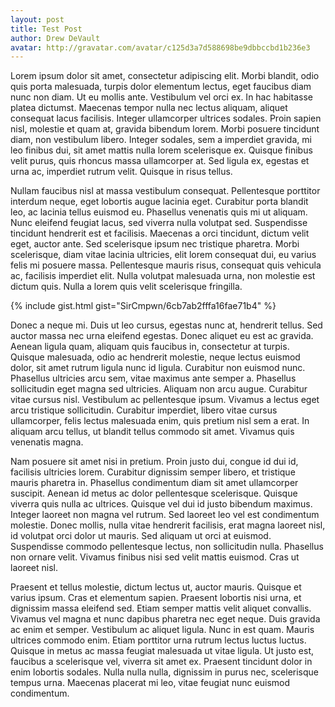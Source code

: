 ```yaml
---
layout: post
title: Test Post
author: Drew DeVault
avatar: http://gravatar.com/avatar/c125d3a7d588698be9dbbccbd1b236e3
---
```


Lorem ipsum dolor sit amet, consectetur adipiscing elit. Morbi blandit, odio
quis porta malesuada, turpis dolor elementum lectus, eget faucibus diam nunc
non diam. Ut eu mollis ante. Vestibulum vel orci ex. In hac habitasse platea
dictumst. Maecenas tempor nulla nec lectus aliquam, aliquet consequat lacus
facilisis. Integer ullamcorper ultrices sodales. Proin sapien nisl, molestie et
quam at, gravida bibendum lorem. Morbi posuere tincidunt diam, non vestibulum
libero. Integer sodales, sem a imperdiet gravida, mi leo finibus dui, sit amet
mattis nulla lorem scelerisque ex. Quisque finibus velit purus, quis rhoncus
massa ullamcorper at. Sed ligula ex, egestas et urna ac, imperdiet rutrum
velit. Quisque in risus tellus.

Nullam faucibus nisl at massa vestibulum consequat. Pellentesque porttitor
interdum neque, eget lobortis augue lacinia eget. Curabitur porta blandit leo,
ac lacinia tellus euismod eu. Phasellus venenatis quis mi ut aliquam. Nunc
eleifend feugiat lacus, sed viverra nulla volutpat sed. Suspendisse tincidunt
hendrerit est et facilisis. Maecenas a orci tincidunt, dictum velit eget,
auctor ante. Sed scelerisque ipsum nec tristique pharetra. Morbi scelerisque,
diam vitae lacinia ultricies, elit lorem consequat dui, eu varius felis mi
posuere massa. Pellentesque mauris risus, consequat quis vehicula ac, facilisis
imperdiet elit. Nulla volutpat malesuada urna, non molestie est dictum quis.
Nulla a lorem quis velit scelerisque fringilla.

{% include gist.html gist="SirCmpwn/6cb7ab2fffa16fae71b4" %}

Donec a neque mi. Duis ut leo cursus, egestas nunc at, hendrerit tellus. Sed
auctor massa nec urna eleifend egestas. Donec aliquet eu est ac gravida. Aenean
ligula quam, aliquam quis faucibus in, consectetur at turpis. Quisque
malesuada, odio ac hendrerit molestie, neque lectus euismod dolor, sit amet
rutrum ligula nunc id ligula. Curabitur non euismod nunc. Phasellus ultricies
arcu sem, vitae maximus ante semper a. Phasellus sollicitudin eget magna sed
ultricies. Aliquam non arcu augue. Curabitur vitae cursus nisl. Vestibulum ac
pellentesque ipsum. Vivamus a lectus eget arcu tristique sollicitudin.
Curabitur imperdiet, libero vitae cursus ullamcorper, felis lectus malesuada
enim, quis pretium nisl sem a erat. In aliquam arcu tellus, ut blandit tellus
commodo sit amet. Vivamus quis venenatis magna.

Nam posuere sit amet nisi in pretium. Proin justo dui, congue id dui id,
facilisis ultricies lorem. Curabitur dignissim semper libero, et tristique
mauris pharetra in. Phasellus condimentum diam sit amet ullamcorper suscipit.
Aenean id metus ac dolor pellentesque scelerisque. Quisque viverra quis nulla
ac ultrices. Quisque vel dui id justo bibendum maximus. Integer laoreet non
magna vel rutrum. Sed laoreet leo vel est condimentum molestie. Donec mollis,
nulla vitae hendrerit facilisis, erat magna laoreet nisl, id volutpat orci
dolor ut mauris. Sed aliquam ut orci at euismod. Suspendisse commodo
pellentesque lectus, non sollicitudin nulla. Phasellus non ornare velit.
Vivamus finibus nisi sed velit mattis euismod. Cras ut laoreet nisl.

Praesent et tellus molestie, dictum lectus ut, auctor mauris. Quisque et varius
ipsum. Cras et elementum sapien. Praesent lobortis nisi urna, et dignissim
massa eleifend sed. Etiam semper mattis velit aliquet convallis. Vivamus vel
magna et nunc dapibus pharetra nec eget neque. Duis gravida ac enim et semper.
Vestibulum ac aliquet ligula. Nunc in est quam. Mauris ultrices commodo enim.
Etiam porttitor urna rutrum lectus luctus luctus. Quisque in metus ac massa
feugiat malesuada ut vitae ligula. Ut justo est, faucibus a scelerisque vel,
viverra sit amet ex. Praesent tincidunt dolor in enim lobortis sodales. Nulla
nulla nulla, dignissim in purus nec, scelerisque tempus urna. Maecenas placerat
mi leo, vitae feugiat nunc euismod condimentum. 
